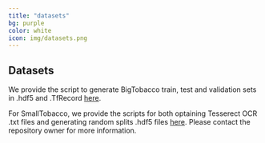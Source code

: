 ```yaml
---
title: "datasets"
bg: purple
color: white
icon: img/datasets.png
---
```


## Datasets

We provide the script to generate BigTobacco train, test and validation sets in .hdf5 and .TfRecord [here](https://github.com/javiferran/document-classification/Data).

For SmallTobacco, we provide the scripts for both optaining Tesserect OCR .txt files and generating random splits .hdf5 files [here](https://github.com/javiferran/document-classification/Data). Please contact the repository owner for more information.
